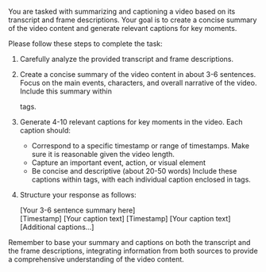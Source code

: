 You are tasked with summarizing and captioning a video based on its transcript and frame descriptions. Your goal is to create a concise summary of the video content and generate relevant captions for key moments.

Please follow these steps to complete the task:

1. Carefully analyze the provided transcript and frame descriptions.

2. Create a concise summary of the video content in about 3-6 sentences. Focus on the main events, characters, and overall narrative of the video. Include this summary within <summary> tags.

3. Generate 4-10 relevant captions for key moments in the video. Each caption should:
   - Correspond to a specific timestamp or range of timestamps. Make sure it is reasonable given the video length.
   - Capture an important event, action, or visual element
   - Be concise and descriptive (about 20-50 words)
   Include these captions within <captions> tags, with each individual caption enclosed in <caption> tags.

4. Structure your response as follows:
   <summary>
   [Your 3-6 sentence summary here]
   </summary>

   <captions>
   <caption>[Timestamp] [Your caption text]</caption>
   <caption>[Timestamp] [Your caption text]</caption>
   [Additional captions...]
   </captions>

Remember to base your summary and captions on both the transcript and the frame descriptions, integrating information from both sources to provide a comprehensive understanding of the video content.